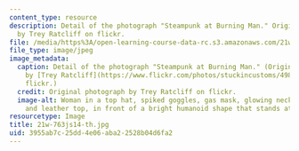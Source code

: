 ```yaml
---
content_type: resource
description: Detail of the photograph "Steampunk at Burning Man." Original photograph
  by Trey Ratcliff on flickr.
file: /media/https%3A/open-learning-course-data-rc.s3.amazonaws.com/21w-763j-transmedia-storytelling-modern-science-fiction-spring-2014/3955ab7c25dd4e06aba22528b04d6fa2_21w-763js14-th.jpg
file_type: image/jpeg
image_metadata:
  caption: Detail of the photograph "Steampunk at Burning Man." (Original photograph
    by [Trey Ratcliff](https://www.flickr.com/photos/stuckincustoms/4989019868) on
    flickr.)
  credit: Original photograph by Trey Ratcliff on flickr.
  image-alt: Woman in a top hat, spiked goggles, gas mask, glowing necklace, chain,
    and leather top, in front of a bright humanoid shape that stands atop a tall tower.
resourcetype: Image
title: 21w-763js14-th.jpg
uid: 3955ab7c-25dd-4e06-aba2-2528b04d6fa2
---
```

